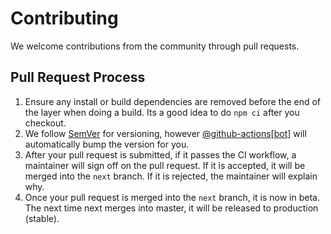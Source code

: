 # Contributing
We welcome contributions from the community through pull requests. 

## Pull Request Process

1. Ensure any install or build dependencies are removed before the end of the layer when doing a 
   build. Its a good idea to do `npm ci` after you checkout.
2. We follow [SemVer](https://semver.org/) for versioning, however [@github-actions[bot]](https://github.com/features/actions) will automatically bump the version for you.
3. After your pull request is submitted, if it passes the CI workflow, a maintainer will sign off on the pull request. If it is accepted, it will be merged into the `next` branch. If it is rejected, the maintainer will explain why.
4. Once your pull request is merged into the `next` branch, it is now in beta. The next time next merges into master, it will be released to production (stable).
